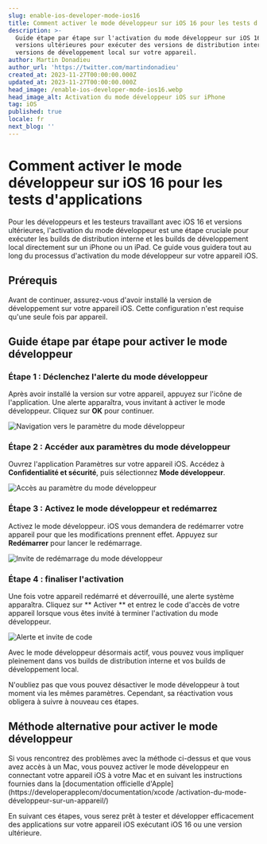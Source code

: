 ```yaml
---
slug: enable-ios-developer-mode-ios16
title: Comment activer le mode développeur sur iOS 16 pour les tests d'applications
description: >-
  Guide étape par étape sur l'activation du mode développeur sur iOS 16 et
  versions ultérieures pour exécuter des versions de distribution interne et des
  versions de développement local sur votre appareil.
author: Martin Donadieu
author_url: 'https://twitter.com/martindonadieu'
created_at: 2023-11-27T00:00:00.000Z
updated_at: 2023-11-27T00:00:00.000Z
head_image: /enable-ios-developer-mode-ios16.webp
head_image_alt: Activation du mode développeur iOS sur iPhone
tag: iOS
published: true
locale: fr
next_blog: ''
---
```


# Comment activer le mode développeur sur iOS 16 pour les tests d'applications

Pour les développeurs et les testeurs travaillant avec iOS 16 et versions ultérieures, l'activation du mode développeur est une étape cruciale pour exécuter les builds de distribution interne et les builds de développement local directement sur un iPhone ou un iPad. Ce guide vous guidera tout au long du processus d'activation du mode développeur sur votre appareil iOS.

## Prérequis

Avant de continuer, assurez-vous d'avoir installé la version de développement sur votre appareil iOS. Cette configuration n'est requise qu'une seule fois par appareil.

## Guide étape par étape pour activer le mode développeur

### Étape 1 : Déclenchez l'alerte du mode développeur

Après avoir installé la version sur votre appareil, appuyez sur l'icône de l'application. Une alerte apparaîtra, vous invitant à activer le mode développeur. Cliquez sur **OK** pour continuer.

<div class="mx-auto" style="largeur : 50%;">
  <img src="/ios-16-developer-mode-0webp" alt="Navigation vers le paramètre du mode développeur">
</div>

### Étape 2 : Accéder aux paramètres du mode développeur

Ouvrez l'application Paramètres sur votre appareil iOS. Accédez à **Confidentialité et sécurité**, puis sélectionnez **Mode développeur**.

![Accès au paramètre du mode développeur](/ios-16-developer-mode-1webp)

### Étape 3 : Activez le mode développeur et redémarrez

Activez le mode développeur. iOS vous demandera de redémarrer votre appareil pour que les modifications prennent effet. Appuyez sur **Redémarrer** pour lancer le redémarrage.

![Invite de redémarrage du mode développeur](/ios-16-developer-mode-2webp)

### Étape 4 : finaliser l'activation

Une fois votre appareil redémarré et déverrouillé, une alerte système apparaîtra. Cliquez sur ** Activer ** et entrez le code d'accès de votre appareil lorsque vous êtes invité à terminer l'activation du mode développeur.

![Alerte et invite de code](/ios-16-developer-mode-3webp)

Avec le mode développeur désormais actif, vous pouvez vous impliquer pleinement dans vos builds de distribution interne et vos builds de développement local.

N'oubliez pas que vous pouvez désactiver le mode développeur à tout moment via les mêmes paramètres. Cependant, sa réactivation vous obligera à suivre à nouveau ces étapes.

## Méthode alternative pour activer le mode développeur

Si vous rencontrez des problèmes avec la méthode ci-dessus et que vous avez accès à un Mac, vous pouvez activer le mode développeur en connectant votre appareil iOS à votre Mac et en suivant les instructions fournies dans la [documentation officielle d'Apple](https://developerapplecom/documentation/xcode /activation-du-mode-développeur-sur-un-appareil/)

En suivant ces étapes, vous serez prêt à tester et développer efficacement des applications sur votre appareil iOS exécutant iOS 16 ou une version ultérieure.